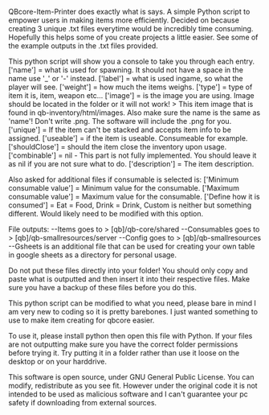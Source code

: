 QBcore-Item-Printer does exactly what is says.
A simple Python script to empower users in making items more efficiently. Decided on because creating 3 unique .txt files everytime would be incredibly time consuming.
Hopefully this helps some of you create projects a little easier.
See some of the example outputs in the .txt files provided.


This python script will show you a console to take you through each entry.
['name'] = what is used for spawning. It should not have a space in the name use '_' or '-' instead.
['label'] = what is used ingame, so what the player will see.
['weight'] = how much the items weighs.
['type'] = type of item it is, item, weapon etc...
['image'] = is the image you are using. Image should be located in the folder or it will not work! > This item image that is found in qb-inventory/html/images. Also make sure the name is the same as 'name'!
Don't write .png. The software will include the .png for you.
['unique'] = If the item can't be stacked and accepts item info to be assigned.
['useable'] =  if the item is useable. Consumeable for example.
['shouldClose'] = should the item close the inventory upon usage.
['combinable'] = nil - This part is not fully implemented. You should leave it as nil if you are not sure what to do.
['description'] = The item description.

Also asked for additional files if consumable is selected is:
['Minimum consumable value'] = Minimum value for the consumable.
['Maximum consumable value'] = Maximum value for the consumable.
['Define how it is consumed'] = Eat = Food, Drink = Drink, Custom is neither but something different. Would likely need to be modified with this option.


File outputs:
--Items goes to > [qb]/qb-core/shared
--Consumables goes to > [qb]/qb-smallresources/server
--Config goes to > [qb]/qb-smallresources
--Gsheets is an additional file that can be used for creating your own table in google sheets as a directory for personal usage.

Do not put these files directly into your folder! You should only copy and paste what is outputted and then insert it into their respective files.
Make sure you have a backup of these files before you do this.



This python script can be modified to what you need, please bare in mind I am very new to coding so it is pretty barebones. I just wanted something to use
to make item creating for qbcore easier.

To use it, please install python then open this file with Python. 
If your files are not outputting make sure you have the correct folder permissions before trying it. Try putting it in a folder rather than use it loose
on the desktop or on your harddrive.

This software is open source, under GNU General Public License. You can modify, redistribute as you see fit.
However under the original code it is not intended to be used as malicious software and I can't guarantee your pc safety if downloading from external sources.
